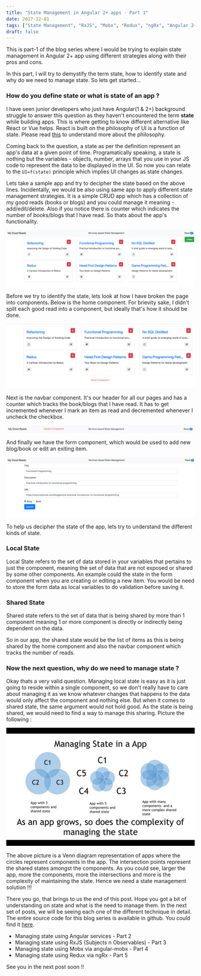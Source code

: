 ```yaml
---
title: "State Management in Angular 2+ apps - Part 1"
date: 2017-12-01
tags: ["State Management", "RxJS", "Mobx", "Redux", "ngRx", "Angular 2+"]
draft: false
---
```


This is part-1 of the blog series where I would be trying to explain state management in Angular 2+ app using different strategies along with their pros and cons.

In this part, I will try to demystify the term state, how to identify state and why do we need to manage state. So lets get started...

### How do you define state or what is state of an app ?

I have seen junior developers who just have Angular(1 & 2+) background struggle to answer this question as they haven't encountered the term **state** while building apps. This is where getting to know different alternative like React or Vue helps. React is built on the philosophy of UI is a function of state. Please read [this][ui-function-of-state] to understand more about the philosophy.

Coming back to the question, a state as per the definition represent an app's data at a given point of time.
Programatically speaking, a state is nothing but the variables - objects, number, arrays that you use in your JS code to represent the data to be displayed in the UI. So now you can relate to the `UI=f(state)` principle which implies UI changes as state changes.

Lets take a sample app and try to decipher the state based on the above lines. Incidentally, we would be also using same app to apply different state management strategies. It is a simple CRUD app which has a collection of my good reads (books or blogs) and you could manage it meaning - add/edit/delete. Also if you notice there is counter which indicates the number of books/blogs that I have read. So thats about the app's functionality.

![alt text][good-reads-landing]

Before we try to identify the state, lets look at how I have broken the page into components. Below is the home component. For brievity sake, I didn't split each good read into a component, but ideally that's how it should be done.

![alt text][good-reads-home-component]

Next is the navbar component. It's our header for all our pages and has a counter which tracks the book/blogs that I have read. It has to get incremented whenever I mark an item as read and decremented whenever I uncheck the checkbox.

![alt text][good-reads-navbar-component]

And finally we have the form component, which would be used to add new blog/book or edit an exiting item.

![alt text][good-reads-form-component]

To help us decipher the state of the app, lets try to understand the different kinds of state.

### Local State
Local State refers to the set of data stored in your variables that pertains to just the component, meaning the set of data that are not exposed or shared by some other components. An example could the state in the form component when you are creating or editing a new item. You would be need to store the form data as local variables to do validation before saving it.

### Shared State
Shared state refers to the set of data that is being shared by more than 1 component meaning 1 or more component is directly or indirectly being dependent on the data.

So in our app, the shared state would be the list of items as this is being shared by the home component and also the navbar component which tracks the number of reads.


### Now the next question, why do we need to manage state ?

Okay thats a very valid question. Managing local state is easy as it is just going to reside within a single component, so we don't really have to care about managing it as we know whatever changes that happens to the data would only affect the component and nothing else. But when it comes to shared state, the same argument would not hold good. As the state is being shared, we would need to find a way to manage this sharing. Picture the following :

![alt text][state-management-compexity]

The above picture is a Venn diagram representation of apps where the circles represent components in the app. The intersection points represent the shared states amongst the components. As you could see, larger the app, more the components, more the intersections and more is the complexity of maintaining the state. Hence we need a state management solution !!!

There you go, that brings to us the end of this post. Hope you got a bit of understanding on state and what is the need to manage them. In the next set of posts, we will be seeing each one of the different technique in detail. The entire source code for this blog series is available in github. You could find it [here][github-repo].

* Managing state using Angular services - Part 2
* Managing state using RxJS (Subjects n Observables) - Part 3
* Managing state using Mobx via angular-mobx - Part 4
* Managing state using Redux via ngRx - Part 5

See you in the next post soon !!

[ui-function-of-state]: http://beletsky.net/2016/04/the-functional-approach-to-ui.html
[good-reads-landing]: /img/my-good-reads-landing.png
[good-reads-state]: /img/my-good-reads-with-state.png
[good-reads-home-component]: /img/home-component.png
[good-reads-navbar-component]: /img/navbar-component.png
[good-reads-form-component]: /img/form-component.png
[state-management-compexity]: /img/state-mgmt-complexity.png
[github-repo]: https://github.com/sundarcodes/my-good-reads-app

